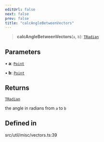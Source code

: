 ```yaml
---
editUrl: false
next: false
prev: false
title: "calcAngleBetweenVectors"
---
```


> **calcAngleBetweenVectors**(`a`, `b`): [`TRadian`](/api/type-aliases/tradian/)

## Parameters

• **a**: [`Point`](/api/classes/point/)

• **b**: [`Point`](/api/classes/point/)

## Returns

[`TRadian`](/api/type-aliases/tradian/)

the angle in radians from `a` to `b`

## Defined in

src/util/misc/vectors.ts:39
